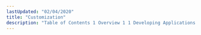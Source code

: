 ```yaml
---
lastUpdated: "02/04/2020"
title: "Customization"
description: "Table of Contents 1 Overview 1 1 Developing Applications for Mobile Momentum 2 1 1 2 Developing Applications for the SMPP ESME 1 3 Developing Applications for the MM 7 VASP..."
---
```


